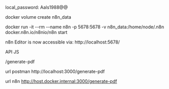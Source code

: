 local_password: Aals1988@@

        
docker volume create n8n_data

docker run -it --rm --name n8n -p 5678:5678 -v n8n_data:/home/node/.n8n docker.n8n.io/n8nio/n8n start
 

 
n8n
Editor is now accessible via:
http://localhost:5678/

API JS

/generate-pdf

url postman
http://localhost:3000/generate-pdf

url n8n
http://host.docker.internal:3000/generate-pdf




